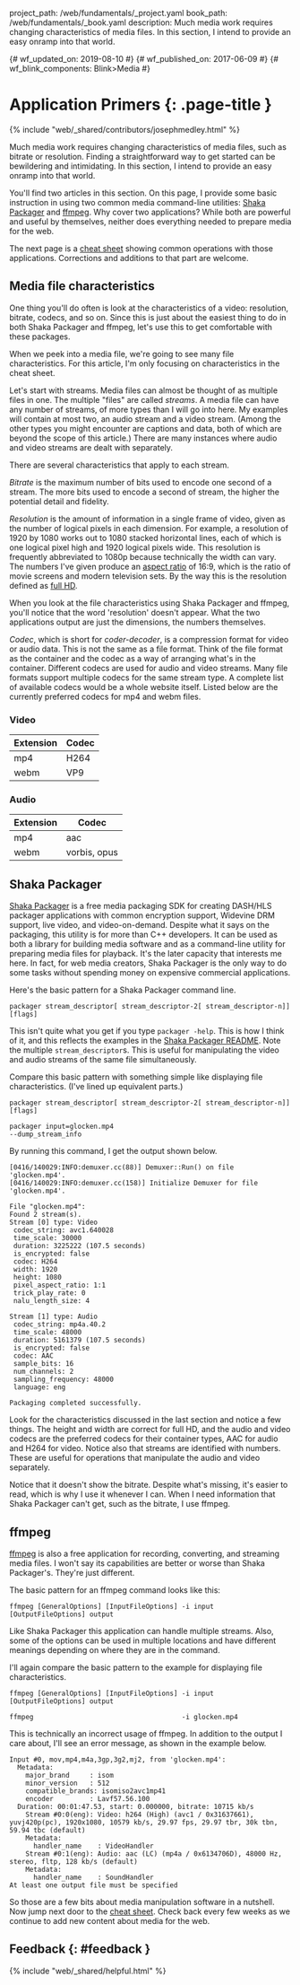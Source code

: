 project_path: /web/fundamentals/_project.yaml
book_path: /web/fundamentals/_book.yaml
description: Much media work requires changing characteristics of media files. In this section, I intend to provide an easy onramp into that world.

{# wf_updated_on: 2019-08-10 #}
{# wf_published_on: 2017-06-09 #}
{# wf_blink_components: Blink>Media #}

# Application Primers {: .page-title }

{% include "web/_shared/contributors/josephmedley.html" %}

Much media work requires changing characteristics of media files, such as
bitrate or resolution. Finding a straightforward way to get started can be
bewildering and intimidating. In this section, I intend to provide an easy
onramp into that world.

You'll find two articles in this section. On this page, I provide some basic
instruction in using two common media command-line utilities:
[Shaka Packager](https://github.com/google/shaka-packager) and
[ffmpeg](https://ffmpeg.org/download.html). Why cover two applications? While
both are powerful and useful by themselves, neither does everything needed to
prepare media for the web.  

The next page is a [cheat sheet](cheatsheet) showing common operations with
those applications. Corrections and additions to that part are welcome.


## Media file characteristics

One thing you'll do often is look at the characteristics of a video: resolution,
bitrate, codecs, and so on. Since this is just about the easiest thing to do in both
Shaka Packager and ffmpeg, let's use this to get comfortable with these
packages.
 
When we peek into a media file, we're going to see many file characteristics.
For this article, I'm only focusing on characteristics in the cheat sheet.
 
Let's start with streams. Media files can almost be thought of as multiple files
in one. The multiple "files" are called _streams_. A media file can have any
number of streams, of more types than I will go into here. My examples will
contain at most two, an audio stream and a video stream. (Among the other types
you might encounter are captions and data, both of which are beyond the scope of
this article.) There are many instances where audio and video streams are dealt
with separately.
 
There are several characteristics that apply to each stream.
 
_Bitrate_ is the maximum number of bits used to encode one second of a stream.
The more bits used to encode a second of stream, the higher the potential
detail and fidelity.
 
_Resolution_ is the amount of information in a single frame of video, given as
the number of logical pixels in each dimension. For example, a resolution of
1920 by 1080 works out to 1080 stacked horizontal lines, each of which is one
logical pixel high and 1920 logical pixels wide. This resolution is frequently
abbreviated to 1080p because technically the width can vary. The numbers I've given
produce an
[aspect ratio](https://en.wikipedia.org/wiki/Aspect_ratio_(image))
of 16:9, which is the ratio of movie screens and modern television sets. By the
way this is the resolution defined as
[full HD](https://www.google.com/search?q=what+is+hd+resolution&oq=what+is+hd+resolution&aqs=chrome.0.0l6.3183j0j8&sourceid=chrome&ie=UTF-8#q=full+hd+resolution).

When you look at the file characteristics using Shaka Packager and ffmpeg,
you'll notice that the word 'resolution' doesn't appear. What the two
applications output are just the dimensions, the numbers themselves.
 
_Codec_, which is short for _coder-decoder_, is a compression format for video or
audio data. This is not the same as a file format. Think of the file format as
the container and the codec as a way of arranging what's in the container.
Different codecs are used for audio and video streams. Many file formats support
multiple codecs for the same stream type. A complete list of available codecs
would be a whole website itself. Listed below are the currently preferred codecs
for mp4 and webm files.

### Video

| Extension | Codec |
| --- | ----- |
| mp4 | H264  |
| webm| VP9   |

### Audio

| Extension | Codec |
| --- | ----- |
| mp4 | aac   |
| webm| vorbis, opus |

## Shaka Packager

[Shaka Packager](https://github.com/google/shaka-packager) is a free media
packaging SDK for creating DASH/HLS packager applications with common encryption
support, Widevine DRM support, live video, and video-on-demand. Despite what it
says on the packaging, this utility is for more than C++ developers. It can be
used as both a library for building media software and as a command-line utility
for preparing media files for playback. It's the later capacity that
interests me here. In fact, for web media creators, Shaka Packager is the
only way to do some tasks without spending money on expensive commercial
applications.

Here's the basic pattern for a Shaka Packager command line.

    packager stream_descriptor[ stream_descriptor-2[ stream_descriptor-n]] [flags]

This isn't quite what you get if you type `packager -help`. This is how I think
of it, and this reflects the examples in the
[Shaka Packager README](https://github.com/google/shaka-packager).
Note the multiple `stream_descriptor`s. This is useful for manipulating the
video and audio streams of the same file simultaneously.

Compare this basic pattern with something simple like displaying file
characteristics. (I've lined up equivalent parts.)

    packager stream_descriptor[ stream_descriptor-2[ stream_descriptor-n]] [flags]

    packager input=glocken.mp4                                              --dump_stream_info

By running this command, I get the output shown below. 
 
    [0416/140029:INFO:demuxer.cc(88)] Demuxer::Run() on file 'glocken.mp4'.
    [0416/140029:INFO:demuxer.cc(158)] Initialize Demuxer for file 'glocken.mp4'.
     
    File "glocken.mp4":
    Found 2 stream(s).
    Stream [0] type: Video
     codec_string: avc1.640028
     time_scale: 30000
     duration: 3225222 (107.5 seconds)
     is_encrypted: false
     codec: H264
     width: 1920
     height: 1080
     pixel_aspect_ratio: 1:1
     trick_play_rate: 0
     nalu_length_size: 4
     
    Stream [1] type: Audio
     codec_string: mp4a.40.2
     time_scale: 48000
     duration: 5161379 (107.5 seconds)
     is_encrypted: false
     codec: AAC
     sample_bits: 16
     num_channels: 2
     sampling_frequency: 48000
     language: eng
     
    Packaging completed successfully.

Look for the characteristics discussed in the last section and notice a few
things. The height and width are correct for full HD, and the audio and video
codecs are the preferred codecs for their container types, AAC for audio and
H264 for video. Notice also that streams are identified with numbers. These are
useful for operations that manipulate the audio and video separately.
 
Notice that it doesn't show the bitrate. Despite what's missing, it's easier to
read, which is why I use it whenever I can. When I need information that Shaka
Packager can't get, such as the bitrate, I use ffmpeg.

## ffmpeg

[ffmpeg](https://ffmpeg.org/download.html) is also a free application for
recording, converting, and streaming media files. I won't say its
capabilities are better or worse than Shaka Packager's. They're just different.

The basic pattern for an ffmpeg command looks like this:

    ffmpeg [GeneralOptions] [InputFileOptions] -i input [OutputFileOptions] output

Like Shaka Packager this application can handle multiple streams. Also, some of
the options can be used in multiple locations and have different meanings
depending on where they are in the command.

I'll again compare the basic pattern to the example for displaying file characteristics.

    ffmpeg [GeneralOptions] [InputFileOptions] -i input        [OutputFileOptions] output

    ffmpeg                                     -i glocken.mp4

 
This is technically an incorrect usage of ffmpeg. In addition to the output I
care about, I'll see an error message, as shown in the example below.
 
    Input #0, mov,mp4,m4a,3gp,3g2,mj2, from 'glocken.mp4':
      Metadata:
        major_brand     : isom
        minor_version   : 512
        compatible_brands: isomiso2avc1mp41
        encoder         : Lavf57.56.100
      Duration: 00:01:47.53, start: 0.000000, bitrate: 10715 kb/s
        Stream #0:0(eng): Video: h264 (High) (avc1 / 0x31637661), yuvj420p(pc), 1920x1080, 10579 kb/s, 29.97 fps, 29.97 tbr, 30k tbn, 59.94 tbc (default)
        Metadata:
          handler_name    : VideoHandler
        Stream #0:1(eng): Audio: aac (LC) (mp4a / 0x6134706D), 48000 Hz, stereo, fltp, 128 kb/s (default)
        Metadata:
          handler_name    : SoundHandler
    At least one output file must be specified

So those are a few bits about media manipulation software in a nutshell. Now jump
next door to the
[cheat sheet](cheatsheet). Check back every few weeks as we continue to add new
content about media for the web.

## Feedback {: #feedback }

{% include "web/_shared/helpful.html" %}
